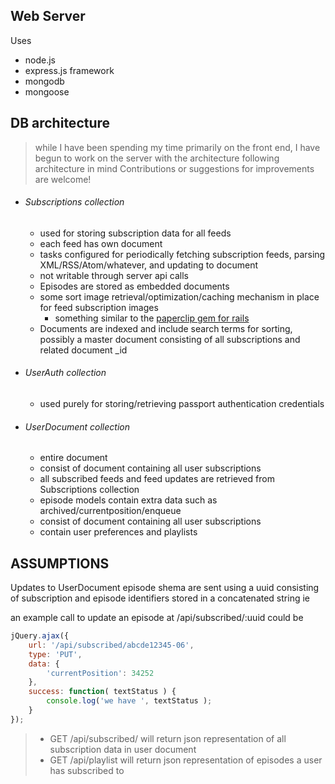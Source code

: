 Web Server
----------

Uses
  * node.js
  * express.js framework
  * mongodb
  * mongoose


DB architecture
---------------
> while I have been spending my time primarily on the front end, I have begun to work on the server with the architecture following architecture in mind
> Contributions or suggestions for improvements are welcome!

  * ###### Subscriptions collection
    * used for storing subscription data for all feeds
    * each feed has own document
    * tasks configured for periodically fetching subscription feeds, parsing XML/RSS/Atom/whatever, and updating to document
    * not writable through server api calls
    * Episodes are stored as embedded documents
    * some sort image retrieval/optimization/caching mechanism in place for feed subscription images
      * something similar to the [paperclip gem for rails](https://github.com/thoughtbot/paperclip)
    * Documents are indexed and include search terms for sorting, possibly a master document consisting of all subscriptions and related document _id

  * ###### UserAuth collection
    * used purely for storing/retrieving passport authentication credentials

  * ###### UserDocument collection
    * entire document
    * consist of document containing all user subscriptions
    * all subscribed feeds and feed updates are retrieved from Subscriptions collection
    * episode models contain extra data such as archived/currentposition/enqueue
    * consist of document containing all user subscriptions
    * contain user preferences and playlists

ASSUMPTIONS
-----------
Updates to UserDocument episode shema are sent using a uuid consisting of subscription and episode identifiers stored in a concatenated string
ie

an example call to update an episode at /api/subscribed/:uuid could be

```javascript
jQuery.ajax({
    url: '/api/subscribed/abcde12345-06',
    type: 'PUT',
    data: {
        'currentPosition': 34252
    },
    success: function( textStatus ) {
        console.log('we have ', textStatus );
    }
});
```

> * GET /api/subscribed/   will return json representation of all subscription data in user document
> * GET /api/playlist      will return json representation of episodes a user has subscribed to

